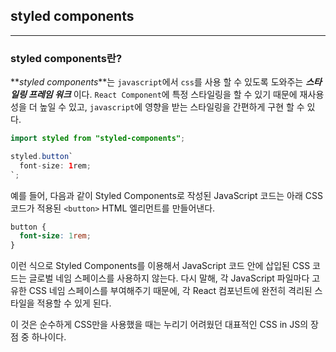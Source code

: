 ## styled components

---

### styled components란?

**_styled components_**는 `javascript`에서 `css`를 사용 할 수 있도록 도와주는 **_스타일링 프레임 워크_** 이다. `React Component`에 특정 스타일링을 할 수 있기 때문에 재사용성을 더 높일 수 있고, `javascript`에 영향을 받는 스타일링을 간편하게 구현 할 수 있다.

```java script
import styled from "styled-components";

styled.button`
  font-size: 1rem;
`;
```

예를 들어, 다음과 같이 Styled Components로 작성된 JavaScript 코드는 아래 CSS 코드가 적용된 `<button>` HTML 엘리먼트를 만들어낸다.

```CSS
button {
  font-size: 1rem;
}
```

이런 식으로 Styled Components를 이용해서 JavaScript 코드 안에 삽입된 CSS 코드는 글로벌 네임 스페이스를 사용하지 않는다. 다시 말해, 각 JavaScript 파일마다 고유한 CSS 네임 스페이스를 부여해주기 때문에, 각 React 컴포넌트에 완전히 격리된 스타일을 적용할 수 있게 된다.

이 것은 순수하게 CSS만을 사용했을 때는 누리기 어려웠던 대표적인 CSS in JS의 장점 중 하나이다.
